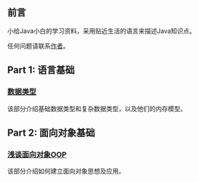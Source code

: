 ## 前言
小给Java小白的学习资料，采用贴近生活的语言来描述Java知识点。

任何问题请联系[作者](mailto:delhui2014@hotmail.com)。



## Part 1: 语言基础

### [数据类型](./1基础/Java数据类型.md)

该部分介绍基础数据类型和复杂数据类型，以及他们的内存模型。



## Part 2: 面向对象基础

### [浅谈面向对象OOP](./1基础/面向对象OOP浅谈.md)

该部分介绍如何建立面向对象思想及应用。
